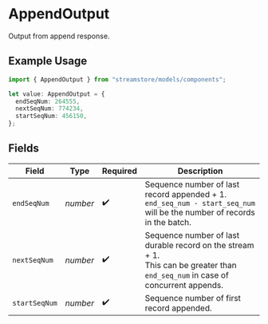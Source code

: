 # AppendOutput

Output from append response.

## Example Usage

```typescript
import { AppendOutput } from "streamstore/models/components";

let value: AppendOutput = {
  endSeqNum: 264555,
  nextSeqNum: 774234,
  startSeqNum: 456150,
};
```

## Fields

| Field                                                                                                                           | Type                                                                                                                            | Required                                                                                                                        | Description                                                                                                                     |
| ------------------------------------------------------------------------------------------------------------------------------- | ------------------------------------------------------------------------------------------------------------------------------- | ------------------------------------------------------------------------------------------------------------------------------- | ------------------------------------------------------------------------------------------------------------------------------- |
| `endSeqNum`                                                                                                                     | *number*                                                                                                                        | :heavy_check_mark:                                                                                                              | Sequence number of last record appended + 1.<br/>`end_seq_num - start_seq_num` will be the number of records in the batch.      |
| `nextSeqNum`                                                                                                                    | *number*                                                                                                                        | :heavy_check_mark:                                                                                                              | Sequence number of last durable record on the stream + 1.<br/>This can be greater than `end_seq_num` in case of concurrent appends. |
| `startSeqNum`                                                                                                                   | *number*                                                                                                                        | :heavy_check_mark:                                                                                                              | Sequence number of first record appended.                                                                                       |